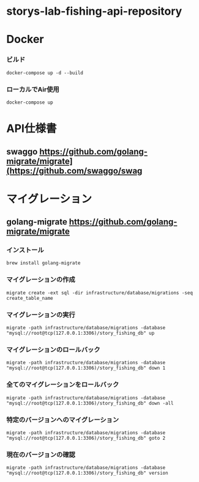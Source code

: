 # storys-lab-fishing-api-repository

# Docker

### ビルド
``` docker command
docker-compose up -d --build
```

### ローカルでAir使用
```
docker-compose up
```

# API仕様書
## swaggo https://github.com/golang-migrate/migrate](https://github.com/swaggo/swag



# マイグレーション
## golang-migrate https://github.com/golang-migrate/migrate


### インストール
```
brew install golang-migrate
```

### マイグレーションの作成
```
migrate create -ext sql -dir infrastructure/database/migrations -seq create_table_name
```

### マイグレーションの実行
```
migrate -path infrastructure/database/migrations -database "mysql://root@tcp(127.0.0.1:3306)/story_fishing_db" up
```

### マイグレーションのロールバック
```
migrate -path infrastructure/database/migrations -database "mysql://root@tcp(127.0.0.1:3306)/story_fishing_db" down 1
```

### 全てのマイグレーションをロールバック
```
migrate -path infrastructure/database/migrations -database "mysql://root@tcp(127.0.0.1:3306)/story_fishing_db" down -all
```

### 特定のバージョンへのマイグレーション
```
migrate -path infrastructure/database/migrations -database "mysql://root@tcp(127.0.0.1:3306)/story_fishing_db" goto 2
```

### 現在のバージョンの確認
```
migrate -path infrastructure/database/migrations -database "mysql://root@tcp(127.0.0.1:3306)/story_fishing_db" version
```
